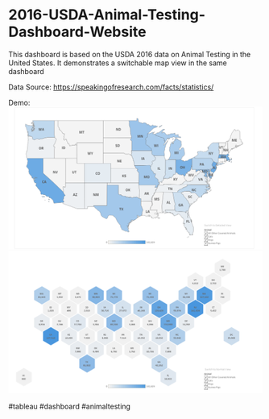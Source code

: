 # 2016-USDA-Animal-Testing-Dashboard-Website

This dashboard is based on the USDA 2016 data on Animal Testing in the United States. It demonstrates a switchable map view in the same dashboard

Data Source: https://speakingofresearch.com/facts/statistics/

Demo:
![alt text](Dashboard.png)
![alt text](Dashboard1.png)

#tableau #dashboard #animaltesting
